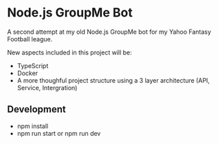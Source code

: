 # Node.js GroupMe Bot

A second attempt at my old Node.js GroupMe bot for my Yahoo Fantasy Football league.

New aspects included in this project will be:

- TypeScript
- Docker
- A more thoughful project structure using a 3 layer architecture (API, Service, Intergration)

## Development

- npm install
- npm run start or npm run dev

